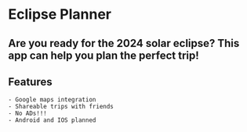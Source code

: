 # Eclipse Planner

## Are you ready for the 2024 solar eclipse? This app can help you plan the perfect trip!

## Features
    - Google maps integration
    - Shareable trips with friends
    - No ADs!!!
    - Android and IOS planned
